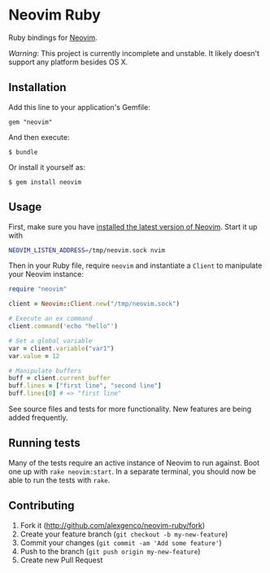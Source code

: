 # Neovim Ruby

Ruby bindings for [Neovim](https://github.com/neovim/neovim).

*Warning*: This project is currently incomplete and unstable. It likely doesn't support any platform besides OS X.

## Installation

Add this line to your application's Gemfile:

    gem "neovim"

And then execute:

    $ bundle

Or install it yourself as:

    $ gem install neovim

## Usage

First, make sure you have [installed the latest version of Neovim](https://github.com/neovim/neovim/wiki/Installing). Start it up with

```sh
NEOVIM_LISTEN_ADDRESS=/tmp/neovim.sock nvim
```

Then in your Ruby file, require `neovim` and instantiate a `Client` to manipulate your Neovim instance:

```ruby
require "neovim"

client = Neovim::Client.new("/tmp/neovim.sock")

# Execute an ex command
client.command('echo "hello"')

# Set a global variable
var = client.variable("var1")
var.value = 12

# Manipulate buffers
buff = client.current_buffer
buff.lines = ["first line", "second line"]
buff.lines[0] # => "first line"
```

See source files and tests for more functionality. New features are being added frequently.

## Running tests

Many of the tests require an active instance of Neovim to run against. Boot one up with `rake neovim:start`. In a separate terminal, you should now be able to run the tests with `rake`.

## Contributing

1. Fork it (http://github.com/alexgenco/neovim-ruby/fork)
2. Create your feature branch (`git checkout -b my-new-feature`)
3. Commit your changes (`git commit -am 'Add some feature'`)
4. Push to the branch (`git push origin my-new-feature`)
5. Create new Pull Request
